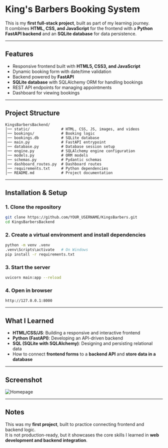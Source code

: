 # King's Barbers Booking System

This is my **first full-stack project**, built as part of my learning journey.  
It combines **HTML, CSS, and JavaScript** for the frontend with a **Python FastAPI backend** and an **SQLite database** for data persistence.

---

## Features

- Responsive frontend built with **HTML5, CSS3, and JavaScript**
- Dynamic booking form with date/time validation
- Backend powered by **FastAPI**
- **SQLite database** with SQLAlchemy ORM for handling bookings
- REST API endpoints for managing appointments
- Dashboard for viewing bookings

---

## Project Structure

```
KingsBarbersBackend/
│── static/              # HTML, CSS, JS, images, and videos
│── bookings/            # Booking logic
│── bookings.db          # SQLite database
│── main.py              # FastAPI entrypoint
│── database.py          # Database session setup
│── engine.py            # SQLAlchemy engine configuration
│── models.py            # ORM models
│── schemas.py           # Pydantic schemas
│── dashboard_routes.py  # Dashboard routes
│── requirements.txt     # Python dependencies
│── README.md            # Project documentation
```

---

## Installation & Setup

### 1. Clone the repository
```bash
git clone https://github.com/YOUR_USERNAME/KingsBarbers.git
cd KingsBarbersBackend
```

### 2. Create a virtual environment and install dependencies
```bash
python -m venv .venv
.venv\Scripts\activate   # On Windows
pip install -r requirements.txt
```

### 3. Start the server
```bash
uvicorn main:app --reload
```

### 4. Open in browser
```
http://127.0.0.1:8000
```

---

## What I Learned

- **HTML/CSS/JS**: Building a responsive and interactive frontend  
- **Python (FastAPI)**: Developing an API-driven backend  
- **SQL (SQLite with SQLAlchemy)**: Designing and persisting relational data  
- How to connect **frontend forms** to a **backend API** and **store data in a database**  

---

## Screenshot

![Homepage](./static/images/Baber.PNG)


---

## Notes

This was my **first project**, built to practice connecting frontend and backend logic.  
It is not production-ready, but it showcases the core skills I learned in **web development and backend integration**.


